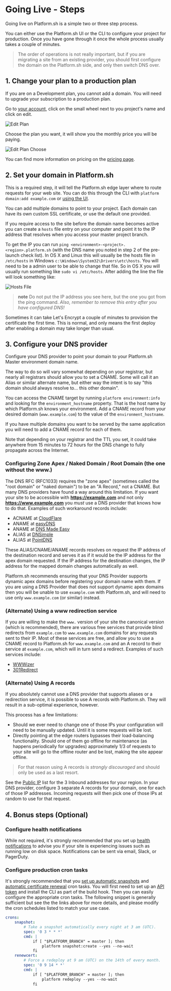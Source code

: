 # Going Live - Steps

Going live on Platform.sh is a simple two or three step process.

<!--toc-->

You can either use the Platform.sh UI or the CLI to configure your project for production. Once you have gone through it once the whole process usually takes a couple of minutes.

> The order of operations is not really important, but if you are migrating a site from an existing provider, you should first configure the domain on the Platform.sh side, and only then switch DNS over.

## 1. Change your plan to a production plan

If you are on a Development plan, you cannot add a domain. You will need to upgrade your subscription to a production plan.

Go to [your account](https://accounts.platform.sh/user), click on the small wheel next to you project's name and click on edit.

![Edit Plan](/images/edit-plan.png)

Choose the plan you want, it will show you the monthly price you will be paying.

![Edit Plan Choose](/images/edit-plan-choose.png)

You can find more information on pricing on the [pricing page](https://platform.sh/pricing/).

## 2. Set your domain in Platform.sh

This is a required step, it will tell the Platform.sh edge layer where to route requests for your web site. You can do this through the CLI with `platform domain:add example.com` or  [using the UI](/administration/web/configure-project.html#domains).

You can add multiple domains to point to your project. Each domain can have its own custom SSL certificate, or use the default one provided.

If you require access to the site before the domain name becomes active you can create a `hosts` file entry on your computer and point it to the IP address that resolves when you access your master project branch.

To get the IP you can run `ping <environment>-<project>.<region>.platform.sh` (with the DNS name you noted in step 2 of the pre-launch check list). In OS X and Linux this will usually be the hosts file in `/etc/hosts` in Windows `c:\Windows\System32\Drivers\etc\hosts`. You will need to be a admin user to be able to change that file. So in OS X you will usually run something like `sudo vi /etc/hosts`. After adding the line the file will look something like:

 
![Hosts File](/images/hosts-file.png)

> **note**
> Do not put the IP address you see here, but the one you got from the ping command.
> *Also, remember to remove this entry after you have configured DNS!*

Sometimes it can take Let's Encrypt a couple of minutes to provision the certificate the first time. This is normal, and only means the first deploy after enabling a domain may take longer than usual.

## 3. Configure your DNS provider

Configure your DNS provider to point your domain to your Platform.sh Master environment domain name.

The way to do so will vary somewhat depending on your registrar, but nearly all registrars should allow you to set a CNAME.  Some will call it an Alias or similar alternate name, but either way the intent is to say "this domain should always resolve to... this other domain".  

You can access the CNAME target by running `platform environment:info` and looking for the `environment_hostname` property.  That is the host name by which Platform.sh knows your environment.  Add a CNAME record from your desired domain (`www.example.com`) to the value of the `environment_hostname`.

If you have multiple domains you want to be served by the same application you will need to add a CNAME record for each of them. 

Note that depending on your registrar and the TTL you set, it could take anywhere from 15 minutes to 72 hours for the DNS change to fully propagate across the Internet.

### Configuring Zone Apex / Naked Domain / Root Domain (the one without the www.)

The DNS RFC (RFC1033) requires the "zone apex" (sometimes called the "root domain" or "naked domain") to be an "A Record," not a CNAME. But many DNS providers have found a way around this limitation. If you want your site to be accessible with **https://example.com** and not only **https://www.example.com**  you *must* use a DNS provider that knows how to do that. Examples of such workaround records include:
 
 * ACNAME at [CloudFlare](https://www.cloudflare.com/)
 * ANAME at [easyDNS](https://www.easydns.com/)
 * ANAME at [DNS Made Easy](http://www.dnsmadeeasy.com/)
 * ALIAS at [DNSimple](https://dnsimple.com/)
 * ALIAS at [PointDNS](https://pointhq.com/)
 
These ALIAS/CNAME/ANAME records resolves on request the IP address of the destination record and serves it as if it would be the IP address for the apex domain requested. If the IP address for the destination changes, the IP address for the mapped domain changes automatically as well.
 
Platform.sh recommends ensuring that your DNS Provider supports dynamic apex domains before registering your domain name with them.  If you are using a DNS Provider that does not support dynamic apex domains then you will be unable to use `example.com` with Platform.sh, and will need to use only `www.example.com` (or similar) instead.
 
### (Alternate) Using a www redirection service

If you are willing to make the `www.` version of your site the canonical version (which is recommended), there are various free services that provide blind redirects from `example.com` to `www.example.com` domains for any requests sent to their IP.  Most of these services are free, and allow you to use a CNAME record to Platform.sh for `www.example.com` and an A record to their service at `example.com`, which will in turn send a redirect.  Examples of such services include:

* [WWWizer](http://wwwizer.com/)
* [301Redirect](https://www.301redirect.it/)

### (Alternate) Using A records

If you absolutely cannot use a DNS provider that supports aliases or a redirection service, it is possible to use A records with Platform.sh.  They will result in a sub-optimal experience, however.

This process has a few limitations:

* Should we ever need to change one of those IPs your configuration will need to be manually updated.  Until it is some requests will be lost.
* Directly pointing at the edge routers bypasses their load-balancing functionality.  Should one of them go offline for maintenance (as happens periodically for upgrades) approximately 1/3 of requests to your site will go to the offline router and be lost, making the site appear offline.

> For that reason using A records is _strongly discouraged_ and should only be used as a last resort.

See the [Public IP](/development/public-ips.md) list for the 3 Inbound addresses for your region.  In your DNS provider, configure 3 separate A records for your domain, one for each of those IP addresses.  Incoming requests will then pick one of those IPs at random to use for that request.

## 4. Bonus steps (Optional)

### Configure health notifications

While not required, it's strongly recommended that you set up [health notifications](/administration/integrations/notifications.md) to advise you if your site is experiencing issues such as running low on disk space.  Notifications can be sent via email, Slack, or PagerDuty.

### Configure production cron tasks

It's strongly recommended that you [set up automatic snapshots](/administration/snapshot-and-restore.md#automated-snapshots) and [automatic certificate renewal](/configuration/routes/https.md#automatic-certificate-renewal) cron tasks.  You will first need to set up an [API token](/gettingstarted/cli/api-tokens.md) and install the CLI as part of the build hook.  Then you can easily configure the appropriate cron tasks.  The following snippet is generally sufficient but see the the links above for more details, and please modify the cron schedules listed to match your use case.

```yaml
crons:
    snapshot:
        # Take a snapshot automatically every night at 3 am (UTC).
        spec: '0 3 * * *'
        cmd: |
            if [ "$PLATFORM_BRANCH" = master ]; then
                platform snapshot:create --yes --no-wait
            fi
    renewcert:
        # Force a redeploy at 9 am (UTC) on the 14th of every month.
        spec: '0 9 14 * *'
        cmd: |
            if [ "$PLATFORM_BRANCH" = master ]; then
                platform redeploy --yes --no-wait
            fi
```
